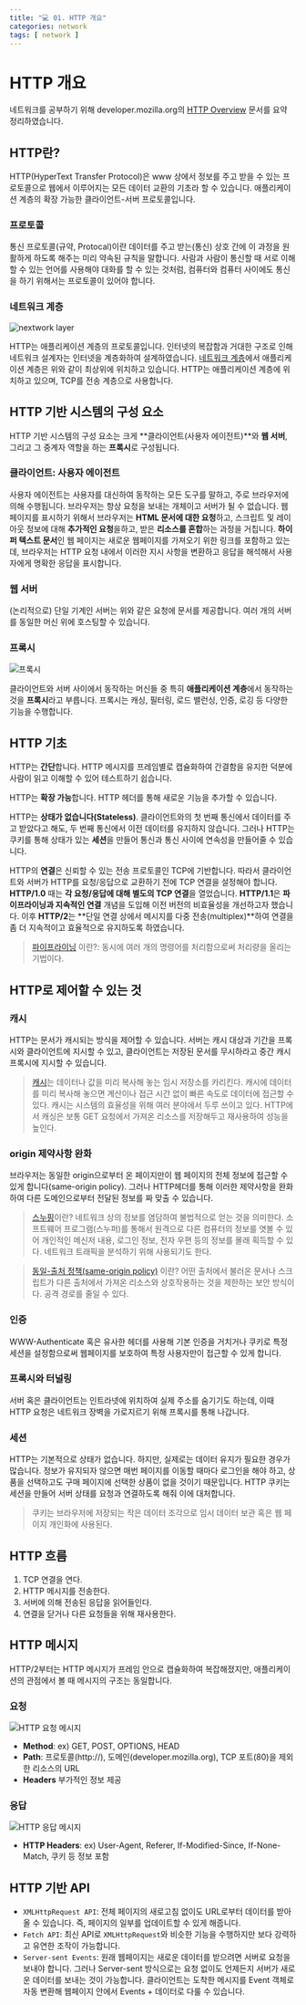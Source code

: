 ```yaml
---
title: "💻 01. HTTP 개요"
categories: network
tags: [ network ]
---
```


# HTTP 개요

네트워크를 공부하기 위해 developer.mozilla.org의 [HTTP Overview](https://developer.mozilla.org/ko/docs/Web/HTTP) 문서를 요약 정리하였습니다.

## HTTP란?

HTTP(HyperText Transfer Protocol)은 www 상에서 정보를 주고 받을 수 있는 프로토콜으로 웹에서 이루어지는 모든 데이터 교환의 기초라 할 수 있습니다. 애플리케이션 계층의 확장 가능한 클라이언트-서버 프로토콜입니다. 

### 프로토콜

통신 프로토콜(규약, Protocal)이란 데이터를 주고 받는(통신) 상호 간에 이 과정을 원활하게 하도록 해주는 미리 약속된 규칙을 말합니다. 사람과 사람이 통신할 때 서로 이해할 수 있는 언어를 사용해야 대화를 할 수 있는 것처럼, 컴퓨터와 컴퓨터 사이에도 통신을 하기 위해서는 프로토콜이 있어야 합니다.



### 네트워크 계층

![nextwork layer](https://t1.daumcdn.net/cfile/tistory/260DEE4355B6808D26)

HTTP는 애플리케이션 계층의 프로토콜입니다. 인터넷의 복잡함과 거대한 구조로 인해 네트워크 설계자는 인터넷을 계층화하여 설계하였습니다. [네트워크 계층](https://the-brain-of-sic2.tistory.com/49)에서 애플리케이션 계층은 위와 같이 최상위에 위치하고 있습니다.  HTTP는 애플리케이션 계층에 위치하고 있으며, TCP를 전송 계층으로 사용합니다.



## HTTP 기반 시스템의 구성 요소

HTTP 기반 시스템의 구성 요소는 크게 **클라이언트(사용자 에이전트)**와 **웹 서버**, 그리고 그 중계자 역할을 하는 **프록시**로 구성됩니다. 

 ### 클라이언트: 사용자 에이전트

사용자 에이전트는 사용자를 대신하여 동작하는 모든 도구를 말하고, 주로 브라우저에 의해 수행됩니다. 브라우저는 항상 요청을 보내는 개체이고 서버가 될 수 없습니다. 웹 페이지를 표시하기 위해서 브라우저는 **HTML 문서에 대한 요청**하고, 스크립트 및 레이아웃 정보에 대해 **추가적인 요청**을하고, 받은 **리소스를 혼합**하는 과정을 거칩니다. **하이퍼 텍스트 문서**인 웹 페이지는 새로운 웹페이지를 가져오기 위한 링크를 포함하고 있는데, 브라우저는 HTTP 요청 내에서 이러한 지시 사항을 변환하고 응답을 해석해서 사용자에게 명확한 응답을 표시합니다.

### 웹 서버

(논리적으로) 단일 기계인 서버는 위와 같은 요청에 문서를 제공합니다. 여러 개의 서버를 동일한 머신 위에 호스팅할 수 있습니다.

### 프록시

![프록시](https://upload.wikimedia.org/wikipedia/commons/thumb/2/27/Open_proxy_h2g2bob.svg/350px-Open_proxy_h2g2bob.svg.png)

클라이언트와 서버 사이에서 동작하는 머신들 중 특히 **애플리케이션 계층**에서 동작하는 것을 **프록시**라고 부릅니다. 프록시는 캐싱, 필터링, 로드 밸런싱, 인증, 로깅 등 다양한 기능을 수행합니다. 



## HTTP 기초

HTTP는 **간단**합니다. HTTP 메시지를 프레임별로 캡슐화하여 간결함을 유지한 덕분에 사람이 읽고 이해할 수 있어 테스트하기 쉽습니다. 

HTTP는 **확장 가능**합니다. HTTP 헤더를 통해 새로운 기능을 추가할 수 있습니다. 

HTTP는 **상태가 없습니다(Stateless)**. 클라이언트와의 첫 번째 통신에서 데이터를 주고 받았다고 해도, 두 번째 통신에서 이전 데이터를 유지하지 않습니다. 그러나 HTTP는 쿠키를 통해 상태가 있는 **세션**을 만들어 통신과 통신 사이에 연속성을 만들어줄 수 있습니다.

HTTP의 **연결**은 신뢰할 수 있는 전송 프로토콜인 TCP에 기반합니다. 따라서 클라이언트와 서버가 HTTP를 요청/응답으로 교환하기 전에 TCP 연결을 설정해야 합니다. **HTTP/1.0** 때는 **각 요청/응답에 대해 별도의 TCP 연결**을 열었습니다. **HTTP/1.1**은 **파이프라이닝과 지속적인 연결** 개념을 도입해 이전 버전의 비효율성을 개선하고자 했습니다. 이후 **HTTP/2**는 **단일 연결 상에서 메시지를 다중 전송(multiplex)**하여 연결을 좀 더 지속적이고 효율적으로 유지하도록 하였습니다.

> [파이프라이닝](https://jokerkwu.tistory.com/120) 이란?: 동시에 여러 개의 명령어를 처리함으로써 처리량을 올리는 기법이다.

## HTTP로 제어할 수 있는 것

### 캐시

HTTP는 문서가 캐시되는 방식을 제어할 수 있습니다. 서버는 캐시 대상과 기간을 프록시와 클라이언트에 지시할 수 있고, 클라이언트는 저장된 문서를 무시하라고 중간 캐시 프록시에 지시할 수 있습니다.

> [캐시](https://developer.mozilla.org/ko/docs/Web/HTTP/Caching)는 데이터나 값을 미리 복사해 놓는 임시 저장소를 카리킨다. 캐시에 데이터를 미리 복사해 놓으면 계산이나 접근 시간 없이 빠른 속도로 데이터에 접근할 수 있다. 캐시는 시스템의 효율성을 위해 여러 분야에서 두루 쓰이고 있다. HTTP에서 캐싱은 보통 GET 요청에서 가져온 리소스를 저장해두고 재사용하여 성능을 높인다. 

###  origin 제약사항 완화

브라우저는 동일한 origin으로부터 온 페이지만이 웹 페이지의 전체 정보에 접근할 수 있게 합니다(same-origin policy). 그러나 HTTP헤더를 통해 이러한 제약사항을 완화하여 다른 도메인으로부터 전달된 정보를 짜 맞출 수 있습니다.

> [스누핑](https://saladdaily.tistory.com/13)이란? 네트워크 상의 정보를 염담하여 불법적으로 얻는 것을 의미한다. 소프트웨어 프로그램(스누퍼)를 통해서 원격으로 다른 컴퓨터의 정보를 엿볼 수 있어 개인적인 메신저 내용, 로그인 정보, 전자 우편 등의 정보를 몰래 획득할 수 있다. 네트워크 트래픽을 분석하기 위해 사용되기도 한다.

> [동일-출처 정책(same-origin policy)](https://developer.mozilla.org/ko/docs/Web/Security/Same-origin_policy) 이란? 어떤 출처에서 불러온 문서나 스크립트가 다른 출처에서 가져온 리소스와 상호작용하는 것을 제한하는 보안 방식이다. 공격 경로를 줄일 수 있다. 

### 인증

WWW-Authenticate 혹은 유사한 헤더를 사용해 기본 인증을 거치거나 쿠키로 특정 세션을 설정함으로써 웹페이지를 보호하여 특정 사용자만이 접근할 수 있게 합니다.

### 프록시와 터널링

서버 혹은 클라이언트는 인트라넷에 위치하여 실제 주소를 숨기기도 하는데, 이때 HTTP 요청은 네트워크 장벽을 가로지르기 위해 프록시를 통해 나갑니다.

### 세션

HTTP는 기본적으로 상태가 없습니다. 하지만, 실제로는 데이터 유지가 필요한 경우가 많습니다. 정보가 유지되자 않으면 매번 페이지를 이동할 때마다 로그인을 해야 하고, 상품을 선택하고도 구매 페이지에 선택한 상품이 없을 것이기 때문입니다. HTTP 쿠키는 세션을 만들어 서버 상태를 요청과 연결하도록 해줘 이에 대처합니다.

> 쿠키는 브라우저에 저장되는 작은 데이터 조각으로 임시 데이터 보관 혹은 웹 페이지 개인화에 사용된다. 

## HTTP 흐름

1. TCP 연결을 연다.
2. HTTP 메시지를 전송한다.
3. 서버에 의해 전송된 응답을 읽어들인다.
4. 연결을 닫거나 다른 요청들을 위해 재사용한다. 



## HTTP 메시지

HTTP/2부터는 HTTP 메시지가 프레임 안으로 캡슐화하여 복잡해졌지만, 애플리케이션의 관점에서 볼 때 메시지의 구조는 동일합니다.

### 요청

![HTTP 요청 메시지](https://mdn.mozillademos.org/files/13687/HTTP_Request.png)

- **Method**: ex) GET, POST, OPTIONS, HEAD 
- **Path**: 프로토콜(http://), 도메인(developer.mozilla.org), TCP 포트(80)을 제외한 리소스의 URL
- **Headers** 부가적인 정보 제공



### 응답

![HTTP 응답 메시지](https://mdn.mozillademos.org/files/13691/HTTP_Response.png)

- **HTTP Headers**: ex) User-Agent, Referer, If-Modified-Since, If-None-Match, 쿠키 등 정보 포함



## HTTP 기반 API

- `XMLHttpRequest API`: 전체 페이지의 새로고침 없이도 URL로부터 데이터를 받아올 수 있습니다. 즉, 페이지의 일부를 업데이트할 수 있게 해줍니다. 
- `Fetch API`: 최신 API로 `XMLHttpRequest`와 비슷한 기능을 수행하지만 보다 강력하고 유연한 조작이 가능합니다. 
- `Server-sent Events`: 원래 웹페이지는 새로운 데이터를 받으려면 서버로 요청을 보내야 합니다. 그러나 Server-sent 방식으로는 요청 없이도 언제든지 서버가 새로운 데이터를 보내는 것이 가능합니다. 클라이언트는 도착한 메시지를 Event 객체로 자동 변환해 웹페이지 안에서 Events + 데이터로 다룰 수 있습니다.